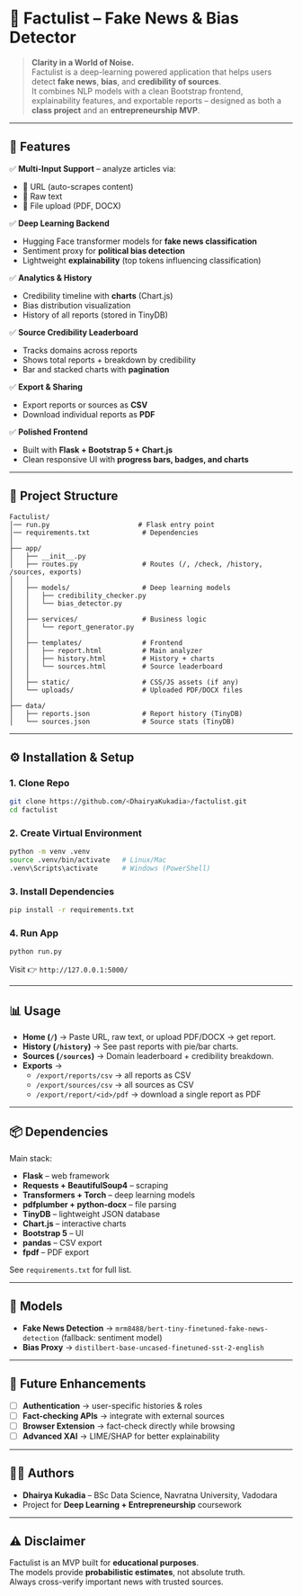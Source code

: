 # 📘 Factulist – Fake News & Bias Detector  

> **Clarity in a World of Noise.**  
Factulist is a deep-learning powered application that helps users detect **fake news**, **bias**, and **credibility of sources**.  
It combines NLP models with a clean Bootstrap frontend, explainability features, and exportable reports – designed as both a **class project** and an **entrepreneurship MVP**.  

---

## 🚀 Features  

✅ **Multi-Input Support** – analyze articles via:  
- 🔗 URL (auto-scrapes content)  
- 📝 Raw text  
- 📂 File upload (PDF, DOCX)  

✅ **Deep Learning Backend**  
- Hugging Face transformer models for **fake news classification**  
- Sentiment proxy for **political bias detection**  
- Lightweight **explainability** (top tokens influencing classification)  

✅ **Analytics & History**  
- Credibility timeline with **charts** (Chart.js)  
- Bias distribution visualization  
- History of all reports (stored in TinyDB)  

✅ **Source Credibility Leaderboard**  
- Tracks domains across reports  
- Shows total reports + breakdown by credibility  
- Bar and stacked charts with **pagination**  

✅ **Export & Sharing**  
- Export reports or sources as **CSV**  
- Download individual reports as **PDF**  

✅ **Polished Frontend**  
- Built with **Flask + Bootstrap 5 + Chart.js**  
- Clean responsive UI with **progress bars, badges, and charts**  

---

## 📂 Project Structure  

```
Factulist/
│── run.py                      # Flask entry point
│── requirements.txt             # Dependencies
│
├── app/
│   ├── __init__.py
│   ├── routes.py                # Routes (/, /check, /history, /sources, exports)
│   │
│   ├── models/                  # Deep learning models
│   │   ├── credibility_checker.py
│   │   └── bias_detector.py
│   │
│   ├── services/                # Business logic
│   │   └── report_generator.py
│   │
│   ├── templates/               # Frontend
│   │   ├── report.html          # Main analyzer
│   │   ├── history.html         # History + charts
│   │   └── sources.html         # Source leaderboard
│   │
│   ├── static/                  # CSS/JS assets (if any)
│   └── uploads/                 # Uploaded PDF/DOCX files
│
├── data/
│   ├── reports.json             # Report history (TinyDB)
│   └── sources.json             # Source stats (TinyDB)
```

---

## ⚙️ Installation & Setup  

### 1. Clone Repo  
```bash
git clone https://github.com/<DhairyaKukadia>/factulist.git
cd factulist
```

### 2. Create Virtual Environment  
```bash
python -m venv .venv
source .venv/bin/activate   # Linux/Mac
.venv\Scripts\activate      # Windows (PowerShell)
```

### 3. Install Dependencies  
```bash
pip install -r requirements.txt
```

### 4. Run App  
```bash
python run.py
```
Visit 👉 `http://127.0.0.1:5000/`  

---

## 📊 Usage  

- **Home (`/`)** → Paste URL, raw text, or upload PDF/DOCX → get report.  
- **History (`/history`)** → See past reports with pie/bar charts.  
- **Sources (`/sources`)** → Domain leaderboard + credibility breakdown.  
- **Exports** →  
  - `/export/reports/csv` → all reports as CSV  
  - `/export/sources/csv` → all sources as CSV  
  - `/export/report/<id>/pdf` → download a single report as PDF  

---

## 📦 Dependencies  

Main stack:  
- **Flask** – web framework  
- **Requests + BeautifulSoup4** – scraping  
- **Transformers + Torch** – deep learning models  
- **pdfplumber + python-docx** – file parsing  
- **TinyDB** – lightweight JSON database  
- **Chart.js** – interactive charts  
- **Bootstrap 5** – UI  
- **pandas** – CSV export  
- **fpdf** – PDF export  

See `requirements.txt` for full list.  

---

## 🧠 Models  

- **Fake News Detection** → `mrm8488/bert-tiny-finetuned-fake-news-detection` (fallback: sentiment model)  
- **Bias Proxy** → `distilbert-base-uncased-finetuned-sst-2-english`  

---

## 📌 Future Enhancements  

- [ ] **Authentication** → user-specific histories & roles  
- [ ] **Fact-checking APIs** → integrate with external sources  
- [ ] **Browser Extension** → fact-check directly while browsing  
- [ ] **Advanced XAI** → LIME/SHAP for better explainability  

---

## 👨‍💻 Authors  

- **Dhairya Kukadia** – BSc Data Science, Navratna University, Vadodara  
- Project for **Deep Learning + Entrepreneurship** coursework  

---

## ⚠️ Disclaimer  

Factulist is an MVP built for **educational purposes**.  
The models provide **probabilistic estimates**, not absolute truth.  
Always cross-verify important news with trusted sources.  

